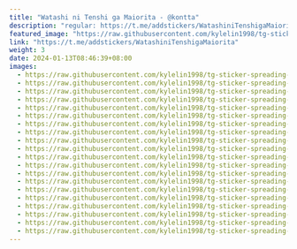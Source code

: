 ```yaml
---
title: "Watashi ni Tenshi ga Maiorita - @kontta"
description: "regular: https://t.me/addstickers/WatashiniTenshigaMaiorita"
featured_image: "https://raw.githubusercontent.com/kylelin1998/tg-sticker-spreading-worldwide-images/main/img/2f218cfe-a5c3-4bf5-9f6f-9f75905be063.jpg"
link: "https://t.me/addstickers/WatashiniTenshigaMaiorita"
weight: 3
date: 2024-01-13T08:46:39+08:00
images:
  - https://raw.githubusercontent.com/kylelin1998/tg-sticker-spreading-worldwide-images/main/img/2f218cfe-a5c3-4bf5-9f6f-9f75905be063.jpg
  - https://raw.githubusercontent.com/kylelin1998/tg-sticker-spreading-worldwide-images/main/img/a18d0e17-6013-4c8b-bc1e-2b96210e0f92.jpg
  - https://raw.githubusercontent.com/kylelin1998/tg-sticker-spreading-worldwide-images/main/img/9386784b-8f00-4644-855e-ec3e2fad2cdf.jpg
  - https://raw.githubusercontent.com/kylelin1998/tg-sticker-spreading-worldwide-images/main/img/294932ed-a083-4e3a-a509-2d64a52ca84e.jpg
  - https://raw.githubusercontent.com/kylelin1998/tg-sticker-spreading-worldwide-images/main/img/ce7fc635-f686-4bfd-8664-fb7463822914.jpg
  - https://raw.githubusercontent.com/kylelin1998/tg-sticker-spreading-worldwide-images/main/img/df46f33f-f04b-4058-944f-33c382bb038d.jpg
  - https://raw.githubusercontent.com/kylelin1998/tg-sticker-spreading-worldwide-images/main/img/5e5f803b-ddc0-4305-9b86-86b3de0a9326.jpg
  - https://raw.githubusercontent.com/kylelin1998/tg-sticker-spreading-worldwide-images/main/img/6871fd79-6776-450e-807c-9feb83b128d3.jpg
  - https://raw.githubusercontent.com/kylelin1998/tg-sticker-spreading-worldwide-images/main/img/62e455ce-7250-4ac9-95b5-42ab3771c4be.jpg
  - https://raw.githubusercontent.com/kylelin1998/tg-sticker-spreading-worldwide-images/main/img/7eb10ac7-f638-4f4a-af0f-8969f34ea558.jpg
  - https://raw.githubusercontent.com/kylelin1998/tg-sticker-spreading-worldwide-images/main/img/e042ff58-3fb8-4569-8df1-1c7c23cb3415.jpg
  - https://raw.githubusercontent.com/kylelin1998/tg-sticker-spreading-worldwide-images/main/img/f22186e9-a2a8-4cbc-9966-06e96e3fefd3.jpg
  - https://raw.githubusercontent.com/kylelin1998/tg-sticker-spreading-worldwide-images/main/img/d007c97c-8a19-4a18-9049-57620beb4052.jpg
  - https://raw.githubusercontent.com/kylelin1998/tg-sticker-spreading-worldwide-images/main/img/b21d1164-af61-49d8-b1e0-abd52696be42.jpg
  - https://raw.githubusercontent.com/kylelin1998/tg-sticker-spreading-worldwide-images/main/img/b521db24-e994-4d91-88e6-68c9d7464c2b.jpg
  - https://raw.githubusercontent.com/kylelin1998/tg-sticker-spreading-worldwide-images/main/img/36442f7d-8a60-4614-a4d5-4ad47abd0bb3.jpg
  - https://raw.githubusercontent.com/kylelin1998/tg-sticker-spreading-worldwide-images/main/img/01a3562a-7195-41c9-b7d1-6080ca1356b3.jpg
  - https://raw.githubusercontent.com/kylelin1998/tg-sticker-spreading-worldwide-images/main/img/c89ebbd6-1c3d-4504-a6f6-3c05779a674f.jpg
  - https://raw.githubusercontent.com/kylelin1998/tg-sticker-spreading-worldwide-images/main/img/cacb5c7d-35c2-46ff-9137-859963448cfd.jpg
  - https://raw.githubusercontent.com/kylelin1998/tg-sticker-spreading-worldwide-images/main/img/0f764921-5004-455c-8364-7374cccd3a73.jpg
---
```

